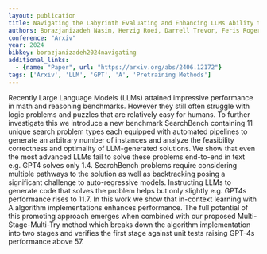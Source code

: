 ```yaml
---
layout: publication
title: Navigating the Labyrinth Evaluating and Enhancing LLMs Ability to Reason About Search Problems
authors: Borazjanizadeh Nasim, Herzig Roei, Darrell Trevor, Feris Rogerio, Karlinsky Leonid
conference: "Arxiv"
year: 2024
bibkey: borazjanizadeh2024navigating
additional_links:
  - {name: "Paper", url: "https://arxiv.org/abs/2406.12172"}
tags: ['Arxiv', 'LLM', 'GPT', 'A', 'Pretraining Methods']
---
```

Recently Large Language Models (LLMs) attained impressive performance in math and reasoning benchmarks. However they still often struggle with logic problems and puzzles that are relatively easy for humans. To further investigate this we introduce a new benchmark SearchBench containing 11 unique search problem types each equipped with automated pipelines to generate an arbitrary number of instances and analyze the feasibility correctness and optimality of LLM-generated solutions. We show that even the most advanced LLMs fail to solve these problems end-to-end in text e.g. GPT4 solves only 1.4. SearchBench problems require considering multiple pathways to the solution as well as backtracking posing a significant challenge to auto-regressive models. Instructing LLMs to generate code that solves the problem helps but only slightly e.g. GPT4s performance rises to 11.7. In this work we show that in-context learning with A algorithm implementations enhances performance. The full potential of this promoting approach emerges when combined with our proposed Multi-Stage-Multi-Try method which breaks down the algorithm implementation into two stages and verifies the first stage against unit tests raising GPT-4s performance above 57.
